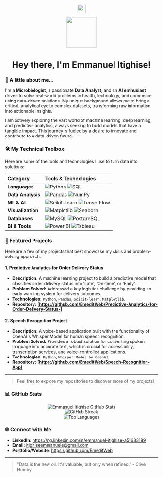 <p align="center">
  <img src="https://user-images.githubusercontent.com/5679180/79618120-0daffb80-80be-11ea-819e-d2b0fa904d07.gif" width="27px">
  <br>

  
 <div align="center">
  <img src="https://emojis.slackmojis.com/emojis/images/1531843477/4244/blob-excited.gif?1531843477" width="100" />
  <h1>Hey there, I'm Emmanuel Itighise!</h1>
</div>

### 👋 A little about me...

I'm a **Microbiologist**, a passionate **Data Analyst**, and an **AI enthusiast** driven to solve real-world problems in health, technology, and commerce using data-driven solutions. My unique background allows me to bring a critical, analytical eye to complex datasets, transforming raw information into actionable insights.

I am actively exploring the vast world of machine learning, deep learning, and predictive analytics, always seeking to build models that have a tangible impact. This journey is fueled by a desire to innovate and contribute to a data-driven future.

### 🛠️ My Technical Toolbox

Here are some of the tools and technologies I use to turn data into solutions:

| Category          | Tools & Technologies                                                                                                                                                                                                                             |
| :---------------- | :------------------------------------------------------------------------------------------------------------------------------------------------------------------------------------------------------------------------------------------------ |
| **Languages** | ![Python](https://img.shields.io/badge/Python-3776AB?style=for-the-badge&logo=python&logoColor=white) ![SQL](https://img.shields.io/badge/SQL-4479A1?style=for-the-badge&logo=mysql&logoColor=white)                                            |
| **Data Analysis** | ![Pandas](https://img.shields.io/badge/Pandas-150458?style=for-the-badge&logo=pandas&logoColor=white) ![NumPy](https://img.shields.io/badge/NumPy-013243?style=for-the-badge&logo=numpy&logoColor=white)                                         |
| **ML & AI** | ![Scikit-learn](https://img.shields.io/badge/scikit--learn-F7931E?style=for-the-badge&logo=scikit-learn&logoColor=white) ![TensorFlow](https://img.shields.io/badge/TensorFlow-FF6F00?style=for-the-badge&logo=tensorflow&logoColor=white)         |
| **Visualization** | ![Matplotlib](https://img.shields.io/badge/Matplotlib-005C90?style=for-the-badge&logo=matplotlib&logoColor=white) ![Seaborn](https://img.shields.io/badge/Seaborn-4078c0?style=for-the-badge&logo=seaborn&logoColor=white)                        |
| **Databases** | ![MySQL](https://img.shields.io/badge/MySQL-005C90?style=for-the-badge&logo=mysql&logoColor=white) ![PostgreSQL](https://img.shields.io/badge/PostgreSQL-316192?style=for-the-badge&logo=postgresql&logoColor=white)                             |
| **BI & Tools** | ![Power BI](https://img.shields.io/badge/Power%20BI-F2C811?style=for-the-badge&logo=power%20bi&logoColor=black) ![Tableau](https://img.shields.io/badge/Tableau-E97627?style=for-the-badge&logo=tableau&logoColor=white)                       |

### 🌟 Featured Projects

Here are a few of my projects that best showcase my skills and problem-solving approach.

#### 1. Predictive Analytics for Order Delivery Status
- **Description:** A machine learning project to build a predictive model that classifies order delivery status into 'Late', 'On-time', or 'Early'.
- **Problem Solved:** Addressed a key logistics challenge by providing an early warning system for delivery outcomes.
- **Technologies:** `Python`, `Pandas`, `Scikit-learn`, `Matplotlib`.
- **Repository:** **[https://github.com/EmeditWeb/Predictive-Analytics-for-Order-Delivery-Status-]**

#### 2. Speech Recognition Project
- **Description:** A voice-based application built with the functionality of OpenAI's Whisper Model for human speech recognition.
- **Problem Solved:** Provides a robust solution for converting spoken language into accurate text, which is crucial for accessibility, transcription services, and voice-controlled applications.
- **Technologies:** `Python`, `Whisper Model by OpenAI`.
- **Repository:** **[https://github.com/EmeditWeb/Speech-Recognition-App]**

---

> Feel free to explore my repositories to discover more of my projects!

### 📊 GitHub Stats

<div align="center">
  <img src="https://github-readme-stats.vercel.app/api?username=EmeditWeb&show_icons=true&theme=dark" alt="Emmanuel Itighise GitHub Stats" />
  <br/>
  <img src="https://github-readme-streak-stats.herokuapp.com/?user=EmeditWeb&theme=dark" alt="GitHub Streak" />
  <br/>
  <img src="https://github-readme-stats.vercel.app/api/top-langs/?username=EmeditWeb&layout=compact&theme=dark" alt="Top Languages" />
</div>

### 🌐 Connect with Me

- **LinkedIn:** https://ng.linkedin.com/in/emmanuel-itighise-a51633189
- **Email:** itighiseemmanuele@gmail.com
- **Portfolio/Website:** https://github.com/EmeditWeb

---

> "Data is the new oil. It's valuable, but only when refined." - Clive Humby
